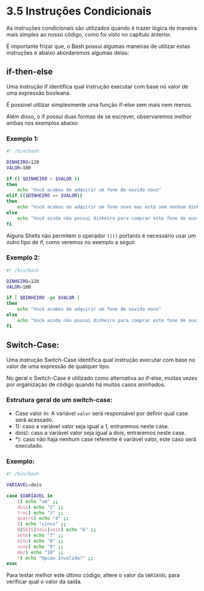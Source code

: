 # 3.5 Instruções Condicionais

As instruções condicionais são utilizados quando é trazer lógica de maneira mais simples ao nosso código, como foi visto no capítulo anterior.

É importante frizar que, o Bash possui algumas maneiras de utilizar estas instruções e abaixo abordaremos algumas delas:

## if-then-else

Uma instrução if identifica qual instrução executar com base no valor de uma expressão booleana.

É possível utilizar simplesmente uma função if-else sem mais nem menos.

Além disso, o if possui duas formas de se escrever, observaremos melhor ambas nos exemplos abaixo:

### Exemplo 1:

```bash
#! /bin/bash

DINHEIRO=120
VALOR=100

if (( $DINHEIRO > $VALOR ))
then
    echo "Você acabou de adquirir um fone de ouvido novo"
elif (($DINHEIRO == $VALOR))
then
    echo "Você acabou de adquirir um fone novo mas está sem nenhum dinheiro"
else
    echo "Você ainda não possui dinheiro para comprar este fone de ouvido"
fi

```

Alguns Shells não permitem o operador `(())` portanto é necessário usar um outro tipo de if, como veremos no exemplo a seguir.

### Exemplo 2:

```bash
#! /bin/bash

DINHEIRO=120
VALOR=100

if [ $DINHEIRO -ge $VALOR ]
then
    echo "Você acabou de adquirir um fone de ouvido novo"
else
    echo "Você ainda não possui dinheiro para comprar este fone de ouvido"
fi
```

## Switch-Case:

Uma instrução Switch-Case identifica qual instrução executar com base no valor de uma expressão de qualquer tipo.

No geral o Switch-Case é utilizado como alternativa ao if-else, muitas vezes por organização de código quando há muitos casos aninhados.

### Estrutura geral de um switch-case:

- Case valor in: A variável `valor` será responsável por definir qual case será acessado.
- 1): caso a variável valor seja igual a 1, entraremos neste case.
- dois): caso a variável valor seja igual a dois, entraremos neste case.
- \*): caso não haja nenhum case referente é variável valor, este caso será executado.

### Exemplo:

```bash
#! /bin/bash

VARIAVEL=dois

case $VARIAVEL in
    1) echo "um" ;;
    dois) echo "2" ;;
    tres) echo "3" ;;
    quatro) echo "4" ;;
    5) echo "cinco" ;;
    6|SEIS|Seis|seis) echo "6" ;;
    sete) echo "7" ;;
    oito) echo "8" ;;
    nove) echo "9" ;;
    dez) echo "10" ;;
    *) echo "Opcao Invalida!" ;;
esac
```

Para testar melhor este último código, altere o valor da `VARIAVEL` para verificar qual o valor da saída.
